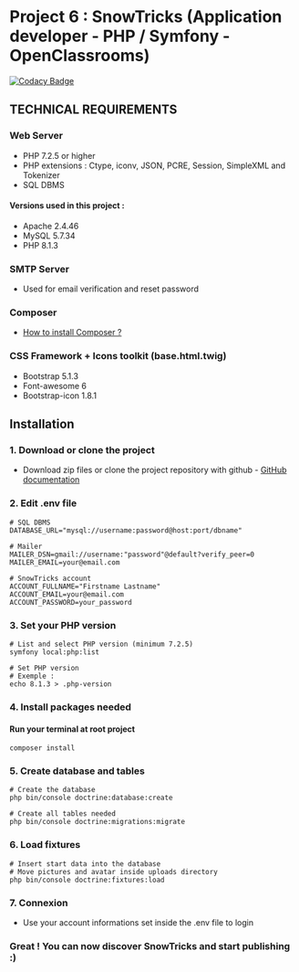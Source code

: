 # Project 6 : SnowTricks (Application developer - PHP / Symfony - OpenClassrooms)

[![Codacy Badge](https://app.codacy.com/project/badge/Grade/34c533240abb42e9b4615e448f03c139)](https://www.codacy.com/gh/ashk74/P6_snowtricks/dashboard?utm_source=github.com&amp;utm_medium=referral&amp;utm_content=ashk74/P6_snowtricks&amp;utm_campaign=Badge_Grade)

## TECHNICAL REQUIREMENTS
### Web Server
*   PHP 7.2.5 or higher
*   PHP extensions : Ctype, iconv, JSON, PCRE, Session, SimpleXML and Tokenizer
*   SQL DBMS

#### Versions used in this project :
*   Apache 2.4.46
*   MySQL 5.7.34
*   PHP 8.1.3

### SMTP Server
*   Used for email verification and reset password

### Composer
*   [How to install Composer ?](https://getcomposer.org/download/)

### CSS Framework + Icons toolkit (base.html.twig)
*   Bootstrap 5.1.3
*   Font-awesome 6
*   Bootstrap-icon 1.8.1

## Installation
### 1.  Download or clone the project
*   Download zip files or clone the project repository with github - [GitHub documentation](https://docs.github.com/en/github/creating-cloning-and-archiving-repositories/cloning-a-repository)

### 2.  Edit .env file
```
# SQL DBMS
DATABASE_URL="mysql://username:password@host:port/dbname"

# Mailer
MAILER_DSN=gmail://username:"password"@default?verify_peer=0
MAILER_EMAIL=your@email.com

# SnowTricks account
ACCOUNT_FULLNAME="Firstname Lastname"
ACCOUNT_EMAIL=your@email.com
ACCOUNT_PASSWORD=your_password
```

### 3.  Set your PHP version
```
# List and select PHP version (minimum 7.2.5)
symfony local:php:list

# Set PHP version
# Exemple :
echo 8.1.3 > .php-version
```
### 4.  Install packages needed
#### Run your terminal at root project
```
composer install
```

### 5.  Create database and tables
```
# Create the database
php bin/console doctrine:database:create

# Create all tables needed
php bin/console doctrine:migrations:migrate
```

### 6.  Load fixtures
```
# Insert start data into the database
# Move pictures and avatar inside uploads directory
php bin/console doctrine:fixtures:load
```
### 7. Connexion
*   Use your account informations set inside the .env file to login

### Great ! You can now discover SnowTricks and start publishing :)
